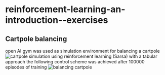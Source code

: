 # reinforcement-learning-an-introduction--exercises

## Cartpole balancing 

open AI gym was used as simulation environment for balancing a cartpole
![cartpole simulation](https://j.gifs.com/QnvZ27.gif)
using reinforcement learning (Sarsa) with a tabular approach the following control scheme was achieved
after 100000 episodes of training
![balancing cartpole](https://j.gifs.com/gZ61V6.gif)
